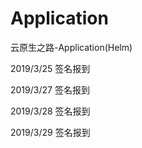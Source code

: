 # Application

云原生之路-Application(Helm)

2019/3/25       签名报到

2019/3/27       签名报到

2019/3/28      签名报到

2019/3/29      签名报到
